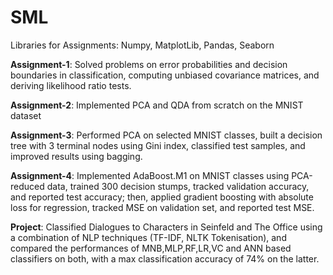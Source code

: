 # SML
Libraries for Assignments: Numpy, MatplotLib, Pandas, Seaborn

**Assignment-1**:
Solved problems on error probabilities and decision boundaries in classification, computing unbiased covariance matrices, and deriving likelihood ratio tests.

**Assignment-2**:
Implemented PCA and QDA from scratch on the MNIST dataset

**Assignment-3**:
Performed PCA on selected MNIST classes, built a decision tree with 3 terminal nodes using Gini index, classified test samples, and improved results using bagging. 

**Assignment-4**:
Implemented AdaBoost.M1 on MNIST classes using PCA-reduced data, trained 300 decision stumps, tracked validation accuracy, and reported test accuracy; then, applied gradient boosting with absolute loss for regression, tracked MSE on validation set, and reported test MSE. 

**Project**:
Classified Dialogues to Characters in Seinfeld and The Office using a combination of NLP techniques (TF-IDF, NLTK Tokenisation), and compared the performances of MNB,MLP,RF,LR,VC and ANN based classifiers on both, with a max classification accuracy of 74% on the latter.
